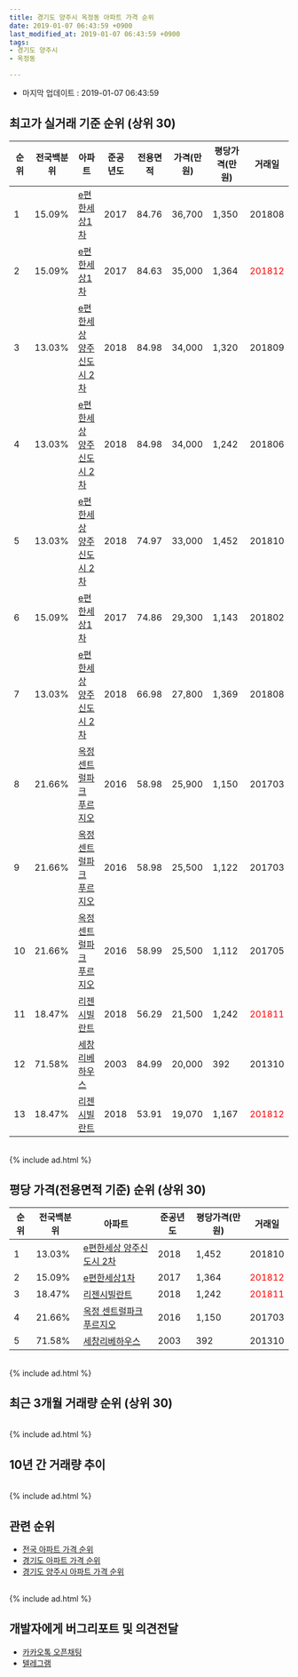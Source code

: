 ```yaml
---
title: 경기도 양주시 옥정동 아파트 가격 순위
date: 2019-01-07 06:43:59 +0900
last_modified_at: 2019-01-07 06:43:59 +0900
tags:
- 경기도 양주시
- 옥정동

---
```


* 마지막 업데이트 : 2019-01-07 06:43:59

## 최고가 실거래 기준 순위 (상위 30)


|순위|전국백분위|아파트|준공년도|전용면적|가격(만원)|평당가격(만원)|거래일|
|---|---|---|---|---|---|---|---|
|1|15.09%|[e편한세상1차](https://search.naver.com/search.naver?query=%EA%B2%BD%EA%B8%B0%EB%8F%84+%EC%96%91%EC%A3%BC%EC%8B%9C+%EC%98%A5%EC%A0%95%EB%8F%99+e%ED%8E%B8%ED%95%9C%EC%84%B8%EC%83%811%EC%B0%A8)|2017|84.76|36,700|1,350|201808|
|2|15.09%|[e편한세상1차](https://search.naver.com/search.naver?query=%EA%B2%BD%EA%B8%B0%EB%8F%84+%EC%96%91%EC%A3%BC%EC%8B%9C+%EC%98%A5%EC%A0%95%EB%8F%99+e%ED%8E%B8%ED%95%9C%EC%84%B8%EC%83%811%EC%B0%A8)|2017|84.63|35,000|1,364|<span style="color:red">201812</span>|
|3|13.03%|[e편한세상 양주신도시 2차](https://search.naver.com/search.naver?query=%EA%B2%BD%EA%B8%B0%EB%8F%84+%EC%96%91%EC%A3%BC%EC%8B%9C+%EC%98%A5%EC%A0%95%EB%8F%99+e%ED%8E%B8%ED%95%9C%EC%84%B8%EC%83%81+%EC%96%91%EC%A3%BC%EC%8B%A0%EB%8F%84%EC%8B%9C+2%EC%B0%A8)|2018|84.98|34,000|1,320|201809|
|4|13.03%|[e편한세상 양주신도시 2차](https://search.naver.com/search.naver?query=%EA%B2%BD%EA%B8%B0%EB%8F%84+%EC%96%91%EC%A3%BC%EC%8B%9C+%EC%98%A5%EC%A0%95%EB%8F%99+e%ED%8E%B8%ED%95%9C%EC%84%B8%EC%83%81+%EC%96%91%EC%A3%BC%EC%8B%A0%EB%8F%84%EC%8B%9C+2%EC%B0%A8)|2018|84.98|34,000|1,242|201806|
|5|13.03%|[e편한세상 양주신도시 2차](https://search.naver.com/search.naver?query=%EA%B2%BD%EA%B8%B0%EB%8F%84+%EC%96%91%EC%A3%BC%EC%8B%9C+%EC%98%A5%EC%A0%95%EB%8F%99+e%ED%8E%B8%ED%95%9C%EC%84%B8%EC%83%81+%EC%96%91%EC%A3%BC%EC%8B%A0%EB%8F%84%EC%8B%9C+2%EC%B0%A8)|2018|74.97|33,000|1,452|201810|
|6|15.09%|[e편한세상1차](https://search.naver.com/search.naver?query=%EA%B2%BD%EA%B8%B0%EB%8F%84+%EC%96%91%EC%A3%BC%EC%8B%9C+%EC%98%A5%EC%A0%95%EB%8F%99+e%ED%8E%B8%ED%95%9C%EC%84%B8%EC%83%811%EC%B0%A8)|2017|74.86|29,300|1,143|201802|
|7|13.03%|[e편한세상 양주신도시 2차](https://search.naver.com/search.naver?query=%EA%B2%BD%EA%B8%B0%EB%8F%84+%EC%96%91%EC%A3%BC%EC%8B%9C+%EC%98%A5%EC%A0%95%EB%8F%99+e%ED%8E%B8%ED%95%9C%EC%84%B8%EC%83%81+%EC%96%91%EC%A3%BC%EC%8B%A0%EB%8F%84%EC%8B%9C+2%EC%B0%A8)|2018|66.98|27,800|1,369|201808|
|8|21.66%|[옥정 센트럴파크 푸르지오](https://search.naver.com/search.naver?query=%EA%B2%BD%EA%B8%B0%EB%8F%84+%EC%96%91%EC%A3%BC%EC%8B%9C+%EC%98%A5%EC%A0%95%EB%8F%99+%EC%98%A5%EC%A0%95+%EC%84%BC%ED%8A%B8%EB%9F%B4%ED%8C%8C%ED%81%AC+%ED%91%B8%EB%A5%B4%EC%A7%80%EC%98%A4)|2016|58.98|25,900|1,150|201703|
|9|21.66%|[옥정 센트럴파크 푸르지오](https://search.naver.com/search.naver?query=%EA%B2%BD%EA%B8%B0%EB%8F%84+%EC%96%91%EC%A3%BC%EC%8B%9C+%EC%98%A5%EC%A0%95%EB%8F%99+%EC%98%A5%EC%A0%95+%EC%84%BC%ED%8A%B8%EB%9F%B4%ED%8C%8C%ED%81%AC+%ED%91%B8%EB%A5%B4%EC%A7%80%EC%98%A4)|2016|58.98|25,500|1,122|201703|
|10|21.66%|[옥정 센트럴파크 푸르지오](https://search.naver.com/search.naver?query=%EA%B2%BD%EA%B8%B0%EB%8F%84+%EC%96%91%EC%A3%BC%EC%8B%9C+%EC%98%A5%EC%A0%95%EB%8F%99+%EC%98%A5%EC%A0%95+%EC%84%BC%ED%8A%B8%EB%9F%B4%ED%8C%8C%ED%81%AC+%ED%91%B8%EB%A5%B4%EC%A7%80%EC%98%A4)|2016|58.99|25,500|1,112|201705|
|11|18.47%|[리젠시빌란트](https://search.naver.com/search.naver?query=%EA%B2%BD%EA%B8%B0%EB%8F%84+%EC%96%91%EC%A3%BC%EC%8B%9C+%EC%98%A5%EC%A0%95%EB%8F%99+%EB%A6%AC%EC%A0%A0%EC%8B%9C%EB%B9%8C%EB%9E%80%ED%8A%B8)|2018|56.29|21,500|1,242|<span style="color:red">201811</span>|
|12|71.58%|[세창리베하우스](https://search.naver.com/search.naver?query=%EA%B2%BD%EA%B8%B0%EB%8F%84+%EC%96%91%EC%A3%BC%EC%8B%9C+%EC%98%A5%EC%A0%95%EB%8F%99+%EC%84%B8%EC%B0%BD%EB%A6%AC%EB%B2%A0%ED%95%98%EC%9A%B0%EC%8A%A4)|2003|84.99|20,000|392|201310|
|13|18.47%|[리젠시빌란트](https://search.naver.com/search.naver?query=%EA%B2%BD%EA%B8%B0%EB%8F%84+%EC%96%91%EC%A3%BC%EC%8B%9C+%EC%98%A5%EC%A0%95%EB%8F%99+%EB%A6%AC%EC%A0%A0%EC%8B%9C%EB%B9%8C%EB%9E%80%ED%8A%B8)|2018|53.91|19,070|1,167|<span style="color:red">201812</span>|


<br>
{% include ad.html %}
<br>

## 평당 가격(전용면적 기준) 순위 (상위 30)


|순위|전국백분위|아파트|준공년도|평당가격(만원)|거래일|
|---|---|---|---|---|---|
|1|13.03%|[e편한세상 양주신도시 2차](https://search.naver.com/search.naver?query=%EA%B2%BD%EA%B8%B0%EB%8F%84+%EC%96%91%EC%A3%BC%EC%8B%9C+%EC%98%A5%EC%A0%95%EB%8F%99+e%ED%8E%B8%ED%95%9C%EC%84%B8%EC%83%81+%EC%96%91%EC%A3%BC%EC%8B%A0%EB%8F%84%EC%8B%9C+2%EC%B0%A8)|2018|1,452|201810|
|2|15.09%|[e편한세상1차](https://search.naver.com/search.naver?query=%EA%B2%BD%EA%B8%B0%EB%8F%84+%EC%96%91%EC%A3%BC%EC%8B%9C+%EC%98%A5%EC%A0%95%EB%8F%99+e%ED%8E%B8%ED%95%9C%EC%84%B8%EC%83%811%EC%B0%A8)|2017|1,364|<span style="color:red">201812</span>|
|3|18.47%|[리젠시빌란트](https://search.naver.com/search.naver?query=%EA%B2%BD%EA%B8%B0%EB%8F%84+%EC%96%91%EC%A3%BC%EC%8B%9C+%EC%98%A5%EC%A0%95%EB%8F%99+%EB%A6%AC%EC%A0%A0%EC%8B%9C%EB%B9%8C%EB%9E%80%ED%8A%B8)|2018|1,242|<span style="color:red">201811</span>|
|4|21.66%|[옥정 센트럴파크 푸르지오](https://search.naver.com/search.naver?query=%EA%B2%BD%EA%B8%B0%EB%8F%84+%EC%96%91%EC%A3%BC%EC%8B%9C+%EC%98%A5%EC%A0%95%EB%8F%99+%EC%98%A5%EC%A0%95+%EC%84%BC%ED%8A%B8%EB%9F%B4%ED%8C%8C%ED%81%AC+%ED%91%B8%EB%A5%B4%EC%A7%80%EC%98%A4)|2016|1,150|201703|
|5|71.58%|[세창리베하우스](https://search.naver.com/search.naver?query=%EA%B2%BD%EA%B8%B0%EB%8F%84+%EC%96%91%EC%A3%BC%EC%8B%9C+%EC%98%A5%EC%A0%95%EB%8F%99+%EC%84%B8%EC%B0%BD%EB%A6%AC%EB%B2%A0%ED%95%98%EC%9A%B0%EC%8A%A4)|2003|392|201310|


<br>
{% include ad.html %}
<br>

## 최근 3개월 거래량 순위 (상위 30)


<div style="width:100%;">
    <canvas id="deal_count_ranking" height="250"></canvas>
</div>


<script>
new Chart(document.getElementById("deal_count_ranking"), {
    type: 'horizontalBar',
    data: {
        labels: ['옥정 센트럴파크 푸르지오', '세창리베하우스', '리젠시빌란트', 'e편한세상1차'],
        datasets: [{
            label: '실거래 수',
            data: [23, 11, 4, 2],
            borderColor: "rgba(255, 0, 128, 1)",
            backgroundColor: "rgba(255, 0, 128, 0.5)",
            fill: false,
        }]
    },
    options: {
        responsive: true,
        title: {
            display: true,
            text: '최근 3개월 거래량 순위'
        },
        tooltips: {
            mode: 'index',
            intersect: false,
            callbacks: {
                title: function(tooltipItems, data) {
                    return "실거래 수:";
                },
                label: function(tooltipItem, data) {
                    return data.labels[tooltipItem.index] + ": " + tooltipItem.xLabel;
                }
            }
        },
        hover: {
            mode: 'nearest',
            intersect: true
        },
        scales: {
            xAxes: [{
                display: true,
                scaleLabel: {
                    display: true,
                    labelString: '실거래 수'
                },
                ticks: {
                    suggestedMin: 0,
                }
            }],
            yAxes: [{
                display: true,
                ticks: {
                    autoSkip: false,
                    callback: function(value, index, values) {
                        if (value.length > 15)
                            return value.substr(0, 13) + "...";
                        else
                            return value;
                    }
                },
                scaleLabel: {
                    display: false,
                }
            }]
        }
    }
});

</script>


<br>
{% include ad.html %}
<br>

## 10년 간 거래량 추이


<div style="width:100%;">
    <canvas id="deal_progress" height="250"></canvas>
</div>

<script>
new Chart(document.getElementById("deal_progress"), {
    type: 'line',
    data: {
        labels: ['200901','200902','200903','200904','200905','200906','200907','200908','200909','200910','200911','200912','201001','201002','201003','201004','201005','201006','201007','201008','201009','201010','201011','201012','201101','201102','201103','201104','201105','201106','201107','201108','201109','201110','201111','201112','201201','201202','201203','201204','201205','201206','201207','201208','201209','201210','201211','201212','201301','201302','201303','201304','201305','201306','201307','201308','201309','201310','201311','201312','201401','201402','201403','201404','201405','201406','201407','201408','201409','201410','201411','201412','201501','201502','201503','201504','201505','201506','201507','201508','201509','201510','201511','201512','201601','201602','201603','201604','201605','201606','201607','201608','201609','201610','201611','201612','201701','201702','201703','201704','201705','201706','201707','201708','201709','201710','201711','201712','201801','201802','201803','201804','201805','201806','201807','201808','201809','201810','201811','201812','201901'],
        datasets: [{
            label: '실거래 수',
            pointRadius: 1,
            data: [0, 0, 55, 42, 11, 75, 22, 14, 12, 11, 14, 9, 2, 67, 3, 3, 2, 1, 0, 7, 2, 0, 12, 12, 3, 1, 14, 10, 1, 2, 19, 2, 1, 2, 2, 1, 3, 1, 5, 0, 1, 5, 2, 24, 1, 3, 2, 2, 3, 0, 2, 1, 2, 5, 6, 4, 6, 6, 7, 7, 2, 2, 5, 8, 8, 8, 9, 20, 11, 8, 10, 4, 5, 9, 9, 10, 11, 19, 16, 8, 11, 6, 9, 7, 4, 4, 8, 2, 11, 9, 14, 7, 8, 11, 4, 1, 14, 5, 11, 16, 15, 18, 12, 13, 12, 8, 10, 7, 17, 10, 16, 10, 11, 12, 25, 15, 27, 23, 19, 21, 0],
            borderColor: "rgba(255, 201, 14, 1)",
            backgroundColor: "rgba(255, 201, 14, 0.5)",
            fill: true,
        }]
    },
    options: {
        responsive: true,
        title: {
            display: true,
            text: '10년간 거래량 추이'
        },
        tooltips: {
            mode: 'index',
            intersect: false,
        },
        hover: {
            mode: 'nearest',
            intersect: true
        },
        scales: {
            xAxes: [{
                display: true,
                scaleLabel: {
                    display: true,
                    labelString: '년/월'
                }
            }],
            yAxes: [{
                display: true,
                ticks: {
                    suggestedMin: 0,
                },
                scaleLabel: {
                    display: true,
                    labelString: '실거래 수'
                }
            }]
        }
    }
});

</script>


<br>
{% include ad.html %}
<br>

## 관련 순위

- [전국 아파트 가격 순위](https://inasie.github.io/apt-ranking/전국)
- [경기도 아파트 가격 순위](https://inasie.github.io/apt-ranking/경기도)
- [경기도 양주시 아파트 가격 순위](https://inasie.github.io/apt-ranking/경기도-양주시)


<br>
{% include ad.html %}
<br>

## 개발자에게 버그리포트 및 의견전달

- [카카오톡 오픈채팅](https://open.kakao.com/o/gLJUAP4)
- [텔레그램](https://t.me/inasie)

